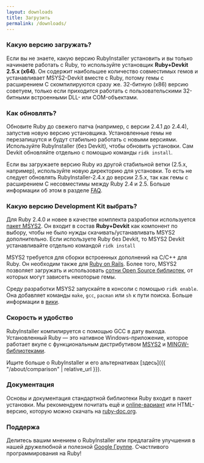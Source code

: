 ```yaml
---
layout: downloads
title: Загрузить
permalink: /downloads/
---
```

### Какую версию загружать?

Если вы не знаете, какую версию RubyInstaller установить и вы только начинаете работать с Ruby, то используйте
установщик <b>Ruby+Devkit 2.5.x (x64)</b>. Он содержит наибольшее количество совместимых гемов и устанавливает
MSYS2-Devkit вместе с Ruby, потому гемы с расширением C скомпилируются сразу же. 32-битную (x86) версию советуем,
только если приходится работать с пользовательскими 32-битными встроенными DLL- или COM-объектами.

### Как обновлять?

Обновите Ruby до свежего патча (например, с версии 2.4.1 до 2.4.4), запустив новую версию установщика.
Установленные гемы не перезапишутся и будут стабильно работать с новыми версиями. Используйте RubyInstaller
(без Devkit), чтобы обновить установки. Сам Devkit обновляйте отдельно с помощью команды `ridk install`.

Если вы загружаете версию Ruby из другой стабильной ветки (2.5.x, например), используйте новую директорию для установки.
То есть не следует обновлять RubyInstaller-2.4.x до версии 2.5.x, так как гемы с расширением C несовместимы между
Ruby 2.4 и 2.5. Больше информации об этом в разделе [FAQ](https://github.com/oneclick/rubyinstaller2/wiki/FAQ#user-content-update-install).

### Какую версию Development Kit выбрать?

Для Ruby 2.4.0 и новее в качестве комплекта разработки используется [пакет MSYS2](http://www.msys2.org). Он входит в
состав <b>Ruby+Devkit</b> как компонент по выбору, чтобы не было нужды скачивать/устанавливать MSYS2 дополнительно.
Если используете Ruby без Devkit, то MSYS2 Devkit устанавливайте отдельно командой `ridk install`

MSYS2 требуется для сборки встроенных дополнений на C/C++ для Ruby. Он необходим также для 
[Ruby on Rails](http://rubyonrails.org/). Более того, MSYS2 позволяет загружать и использовать 
[сотни Open Source библиотек](https://github.com/Alexpux/MINGW-packages), от которых могут зависеть некоторые гемы.

Среду разработки MSYS2 запускайте в консоли с помощью `ridk enable`. Она добавляет команды `make`, `gcc`, `pacman` 
или `sh` к пути поиска. Больше информации в [вики](https://github.com/oneclick/rubyinstaller2/wiki/The-ridk-tool).

### Скорость и  удобство

RubyInstaller компилируется с помощью GCC в дату выхода. Установленный Ruby — это нативное Windows-приложение,
которое работает вкупе с функциональным дистрибутивом [MSYS2](http://www.msys2.org) и
[MINGW-библиотеками](https://github.com/Alexpux/MINGW-packages).

Ищите больше о RubyInstaller и его альтернативах [здесь]({{ "/about/comparison" | relative_url }}).

### Документация

Основы и документация стандартной библиотеки Ruby входит в пакет установки. Мы рекомендуем почитать ещё и
[online-вариант](https://ruby-doc.org/) или HTML-версию, которую можно скачать на [ruby-doc.org](https://ruby-doc.org/downloads/).

### Поддержа

Делитесь вашим мнением о RubyInstaller или предлагайте улучшения в нашей дружелюбной и полезной 
[Google Группе](http://groups.google.com/group/rubyinstaller). Счастливого программирования на Ruby!